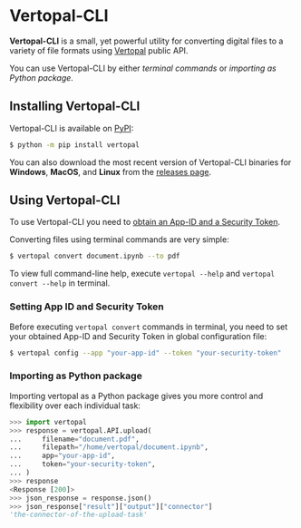 # Vertopal-CLI

**Vertopal-CLI** is a small, yet powerful utility for converting 
digital files to a variety of file formats 
using [Vertopal](https://www.vertopal.com) public API.

You can use Vertopal-CLI by either *terminal commands* or 
*importing as Python package*.

## Installing Vertopal-CLI

Vertopal-CLI is available on [PyPI](https://pypi.org/project/vertopal/):

```bash
$ python -m pip install vertopal
```

You can also download the most recent version of Vertopal-CLI binaries for 
**Windows**, **MacOS**, and **Linux** from the 
[releases page](https://github.com/vertopal/vertopal-cli/releases/latest).

## Using Vertopal-CLI

To use Vertopal-CLI you need to [obtain an App-ID and a Security Token](http://www.vertopal.com/en/account/api/app/new).

Converting files using terminal commands are very simple:

```bash
$ vertopal convert document.ipynb --to pdf
```

To view full command-line help, execute `vertopal --help` 
and `vertopal convert --help` in terminal.

### Setting App ID and Security Token

Before executing `vertopal convert` commands in terminal, you need to set 
your obtained App-ID and Security Token in global configuration file:

```bash
$ vertopal config --app "your-app-id" --token "your-security-token"
```

### Importing as Python package

Importing vertopal as a Python package gives you 
more control and flexibility over each individual task:

```python
>>> import vertopal
>>> response = vertopal.API.upload(
...     filename="document.pdf",
...     filepath="/home/vertopal/document.ipynb",
...     app="your-app-id",
...     token="your-security-token",
... )
>>> response
<Response [200]>
>>> json_response = response.json()
>>> json_response["result"]["output"]["connector"]
'the-connector-of-the-upload-task'
```
